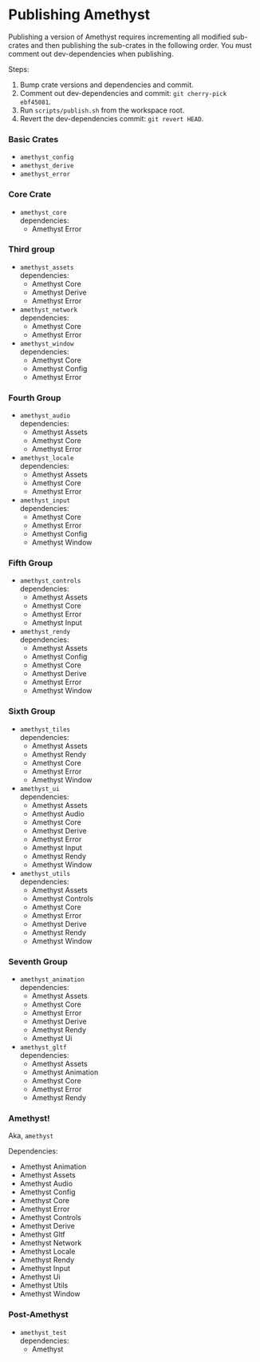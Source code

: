 # Publishing Amethyst

Publishing a version of Amethyst requires incrementing all modified sub-crates
and then publishing the sub-crates in the following order. You must comment out
dev-dependencies when publishing.

Steps:

1. Bump crate versions and dependencies and commit.
2. Comment out dev-dependencies and commit: `git cherry-pick ebf45081`.
3. Run `scripts/publish.sh` from the workspace root.
4. Revert the dev-dependencies commit: `git revert HEAD`.

### Basic Crates

- `amethyst_config`
- `amethyst_derive`
- `amethyst_error`

### Core Crate

- `amethyst_core` <br/> dependencies:
  - Amethyst Error

### Third group

- `amethyst_assets` <br/> dependencies:
  - Amethyst Core
  - Amethyst Derive
  - Amethyst Error
- `amethyst_network` <br/> dependencies:
  - Amethyst Core
  - Amethyst Error
- `amethyst_window` <br/> dependencies:
  - Amethyst Core
  - Amethyst Config
  - Amethyst Error

### Fourth Group

- `amethyst_audio` <br/> dependencies:
  - Amethyst Assets
  - Amethyst Core
  - Amethyst Error
- `amethyst_locale` <br/> dependencies:
  - Amethyst Assets
  - Amethyst Core
  - Amethyst Error
- `amethyst_input` <br/> dependencies:
  - Amethyst Core
  - Amethyst Error
  - Amethyst Config
  - Amethyst Window

### Fifth Group

- `amethyst_controls` <br/> dependencies:
  - Amethyst Assets
  - Amethyst Core
  - Amethyst Error
  - Amethyst Input
- `amethyst_rendy` <br/> dependencies:
  - Amethyst Assets
  - Amethyst Config
  - Amethyst Core
  - Amethyst Derive
  - Amethyst Error
  - Amethyst Window

### Sixth Group

- `amethyst_tiles` <br/> dependencies:
  - Amethyst Assets
  - Amethyst Rendy
  - Amethyst Core
  - Amethyst Error
  - Amethyst Window
- `amethyst_ui` <br/> dependencies:
  - Amethyst Assets
  - Amethyst Audio
  - Amethyst Core
  - Amethyst Derive
  - Amethyst Error
  - Amethyst Input
  - Amethyst Rendy
  - Amethyst Window
- `amethyst_utils` <br/> dependencies:
  - Amethyst Assets
  - Amethyst Controls
  - Amethyst Core
  - Amethyst Error
  - Amethyst Derive
  - Amethyst Rendy
  - Amethyst Window

### Seventh Group

- `amethyst_animation` <br/> dependencies:
  - Amethyst Assets
  - Amethyst Core
  - Amethyst Error
  - Amethyst Derive
  - Amethyst Rendy
  - Amethyst Ui
- `amethyst_gltf` <br/> dependencies:
  - Amethyst Assets
  - Amethyst Animation
  - Amethyst Core
  - Amethyst Error
  - Amethyst Rendy

### Amethyst!

Aka, `amethyst`

Dependencies:
- Amethyst Animation
- Amethyst Assets
- Amethyst Audio
- Amethyst Config
- Amethyst Core
- Amethyst Error
- Amethyst Controls
- Amethyst Derive
- Amethyst Gltf
- Amethyst Network
- Amethyst Locale
- Amethyst Rendy
- Amethyst Input
- Amethyst Ui
- Amethyst Utils
- Amethyst Window

### Post-Amethyst

- `amethyst_test` <br/> dependencies:
  - Amethyst

